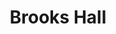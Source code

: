 ---
categories:
- '1970'
events:
- audio_id: null
  building: Brooks Hall
  categories: brooks-hall
  description: Arthur Clement graduated with a Bachelor's degree in Architecture.
  event_decade: '1970'
  event_id: '10'
  excerpt: Arthur Clement graduated with a Bachelor's degree in Architecture.
  iiif_crop: null
  image id (orig): '0001670'
  image_caption: null
  image_id: '0001670'
  image_type: null
  redirect_from: null
  start_date: 01/01/1971
  title: Arthur J. Clement, first African American graduate from the College of Design
  year: '1971'
- audio_id: null
  building: Brooks Hall
  categories: brooks-hall
  description: Philip Freelon graduated with a Bachelor of Environmental Design in
    Architecture degree. Signature buildings his firm has designed include the Harvey
    B. Gantt Center for African-American Arts + Culture in Charlotte, the International
    Civil Rights Center & Museum in Greensboro, the Reginald F. Lewis Museum of Maryland
    African American History & Culture in Baltimore, and the Smithsonian National
    Museum of African American History and Culture on the National Mall in Washington,
    DC. In 2011 he was appointed to the U. S. Commission of Fine Arts.
  event_decade: '1970'
  event_id: '97'
  excerpt: Philip Freelon graduated with a Bachelor of Environmental Design in Architecture
    degree. Signature buildings his firm has designed include the Harvey B. Gantt
    Center for African-American Arts + Culture in Charlotte, the International Civil
    Rights Center & Museum in Greensboro, the Reginald F. Lewis Museum of Maryland
    African American History & Culture in Baltimore, and the Smithsonian National
    Museum of African American History and Culture on the National Mall in Washington,
    DC. In 2011 he was appointed to the U. S. Commission of Fine Arts.
  iiif_crop: https://iiif.lib.ncsu.edu/iiif/nubian-message-2002-11-05_0001/1463,4859,783,1171/full/0/default.jpg
  image id (orig): null
  image_caption: null
  image_id: null
  image_type: Cropped IIIF Image
  redirect_from: null
  start_date: 1/1/1975
  title: Philip Freelon graduated
  year: '1975'
lat: '35.7845'
layout: post
lng: '-78.664902'
order: 5
permalink: places/brooks-hall/
place: brooks-hall
title: Brooks Hall

---